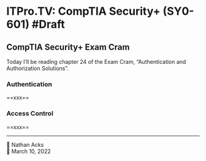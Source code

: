 # ITPro.TV: CompTIA Security+ (SY0-601) #Draft

## CompTIA Security+ Exam Cram

Today I’ll be reading chapter 24 of the Exam Cram, “Authentication and Authorization Solutions”.

### Authentication

==xxx==

### Access Control

==xxx==

- - - -

<span aria-hidden="true">👤</span> Nathan Acks  
<span aria-hidden="true">📅</span> March 10, 2022
